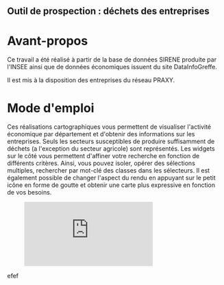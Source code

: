 ## Outil de prospection : déchets des entreprises

# Avant-propos

Ce travail a été réalisé à partir de la base de données SIRENE produite par l'INSEE ainsi que de données économiques issuent du site DataInfoGreffe. 

Il est mis à la disposition des entreprises du réseau PRAXY.

# Mode d'emploi 

Ces réalisations cartographiques vous permettent de visualiser l'activité économique par département et d'obtenir des informations sur les entreprises. Seuls les secteurs susceptibles de produire suffisamment de déchets (a l'exception du secteur agricole) sont représentés.
Les widgets sur le côté vous permettent d'affiner votre recherche en fonction de différents critères. Ainsi, vous pouvez isoler, opérer des sélections multiples, rechercher par mot-clé des classes dans les sélecteurs. Il est également possible de changer l'aspect du rendu en appuyant sur le petit icône en forme de goutte et obtenir une carte plus expressive en fonction de vos besoins.


<figure class="video_container">

  <iframe src="https://www.youtube.com/embed/tqcNGkYsIdE" frameborder="0" allowfullscreen="true"> </iframe>
  
</figure>

efef
